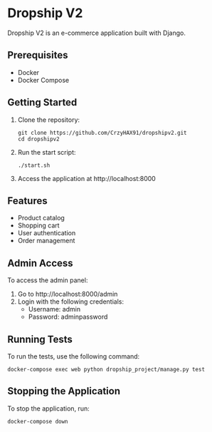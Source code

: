 # Dropship V2

Dropship V2 is an e-commerce application built with Django.

## Prerequisites

- Docker
- Docker Compose

## Getting Started

1. Clone the repository:
   ```
   git clone https://github.com/CrzyHAX91/dropshipv2.git
   cd dropshipv2
   ```

2. Run the start script:
   ```
   ./start.sh
   ```

3. Access the application at http://localhost:8000

## Features

- Product catalog
- Shopping cart
- User authentication
- Order management

## Admin Access

To access the admin panel:

1. Go to http://localhost:8000/admin
2. Login with the following credentials:
   - Username: admin
   - Password: adminpassword

## Running Tests

To run the tests, use the following command:
```
docker-compose exec web python dropship_project/manage.py test
```

## Stopping the Application

To stop the application, run:
```
docker-compose down
```

